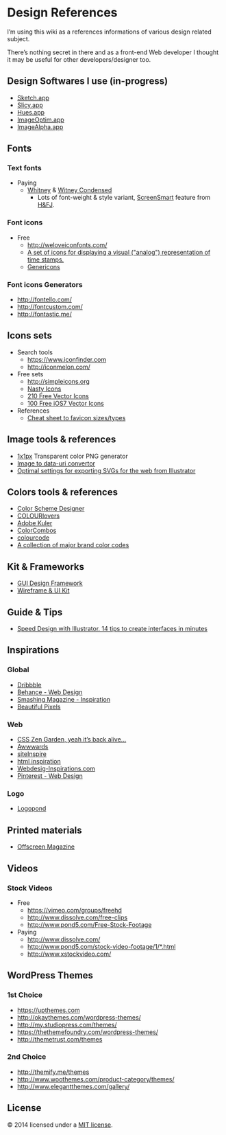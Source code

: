 # Design References

I’m using this wiki as a references informations of various design related subject.

There’s nothing secret in there and as a front-end Web developer I thought it may be useful for other developers/designer too.

## Design Softwares I use (in-progress)
* [Sketch.app](http://www.bohemiancoding.com/sketch/)
* [Slicy.app](http://macrabbit.com/slicy/)
* [Hues.app](http://giantcomet.com/hues/)
* [ImageOptim.app](http://imageoptim.com/)
* [ImageAlpha.app](http://pngmini.com/)

## Fonts
### Text fonts
* Paying
  * [Whitney](http://www.typography.com/fonts/whitney/overview/) & [Witney Condensed](http://www.typography.com/fonts/whitney-condensed/overview/)
    * Lots of font-weight & style variant, [ScreenSmart](http://www.typography.com/cloud/the-fonts/index.php#screensmart-fonts) feature from [H&FJ](http://www.typography.com/).

### Font icons
* Free
  * http://weloveiconfonts.com/
  * [A set of icons for displaying a visual ("analog") representation of time stamps.](https://github.com/proevo/PE-Analog-Clock-icon-font)
  * [Genericons](http://genericons.com/)

### Font icons Generators
* http://fontello.com/
* http://fontcustom.com/
* http://fontastic.me/

## Icons sets
* Search tools
  * https://www.iconfinder.com
  * http://iconmelon.com/
* Free sets
  * http://simpleicons.org
  * [Nasty Icons](http://nastyicons.com/)
  * [210 Free Vector Icons](http://www.webalys.com/minicons/icons-free-pack.php)
  * [100 Free iOS7 Vector Icons](http://www.streamlineicons.com/free-icons.html)
* References
  * [Cheat sheet to favicon sizes/types](https://github.com/audreyr/favicon-cheat-sheet)

## Image tools & references
* [1x1px](http://www.1x1px.me/) Transparent color PNG generator
* [Image to data-uri convertor](http://websemantics.co.uk/online_tools/image_to_data_uri_convertor/) 
* [Optimal settings for exporting SVGs for the web from Illustrator](http://stackoverflow.com/a/13238555/330433)

## Colors tools & references
* [Color Scheme Designer](http://colorschemedesigner.com/)
* [COLOURlovers](http://www.colourlovers.com/)
* [Adobe Kuler](https://kuler.adobe.com/)
* [ColorCombos](http://www.colorcombos.com/)
* [colourcode](http://colourco.de/)
* [A collection of major brand color codes](http://brandcolors.net/)

## Kit & Frameworks
* [GUI Design Framework](http://www.webalys.com/design-interface-application-framework.php)
* [Wireframe & UI Kit](http://theycallmecrowe.com/advice/crowe-wireframekit.html)

## Guide & Tips
* [Speed Design with Illustrator. 14 tips to create interfaces in minutes](http://www.designsprint.net/)

## Inspirations
### Global
* [Dribbble](http://dribbble.com/)
* [Behance - Web Design](http://www.behance.net/search?field=102)
* [Smashing Magazine - Inspiration](http://www.smashingmagazine.com/category/inspiration/)
* [Beautiful Pixels](https://beautifulpixels.com/)

### Web
* [CSS Zen Garden, yeah it’s back alive…](http://www.csszengarden.com/)
* [Awwwards](http://www.awwwards.com/)
* [siteInspire](http://www.siteinspire.com/)
* [html inspiration](http://htmlinspiration.com/)
* [Webdesig-Inspirations.com](http://www.webdesign-inspiration.com/)
* [Pinterest - Web Design](http://www.pinterest.com/search/pins/?q=web%20design)

### Logo
* [Logopond](http://logopond.com/)


## Printed materials
* [Offscreen Magazine](http://www.offscreenmag.com/)

## Videos
### Stock Videos
* Free
  * https://vimeo.com/groups/freehd
  * http://www.dissolve.com/free-clips
  * http://www.pond5.com/Free-Stock-Footage
* Paying
  * http://www.dissolve.com/
  * http://www.pond5.com/stock-video-footage/1/*.html
  * http://www.xstockvideo.com/

## WordPress Themes

### 1st Choice
* https://upthemes.com
* http://okaythemes.com/wordpress-themes/
* http://my.studiopress.com/themes/
* https://thethemefoundry.com/wordpress-themes/
* http://themetrust.com/themes

### 2nd Choice
* http://themify.me/themes
* http://www.woothemes.com/product-category/themes/
* http://www.elegantthemes.com/gallery/

## License
© 2014 licensed under a [MIT license](http://jpsirois.mit-license.org/license.html).
